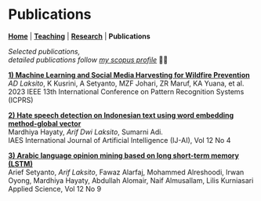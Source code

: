 # Publications
**[Home](/)** | **[Teaching](/teach)** | **[Research](/research)** | **Publications**

*Selected publications,<br />
detailed publications follow [my scopus profile](https://www.scopus.com/authid/detail.uri?authorId=57200217326)* 👨‍🎓

**[1) Machine Learning and Social Media Harvesting for Wildfire Prevention](https://ieeexplore.ieee.org/abstract/document/10179001)**<br />
*AD Laksito*, K Kusrini, A Setyanto, MZF Johari, ZR Maruf, KA Yuana, et al.<br />
2023 IEEE 13th International Conference on Pattern Recognition Systems (ICPRS)

**[2) Hate speech detection on Indonesian text using word embedding method-global vector](https://ijai.iaescore.com/index.php/IJAI/article/view/22391)**<br />
Mardhiya Hayaty, *Arif Dwi Laksito*, Sumarni Adi.<br />
IAES International Journal of Artificial Intelligence (IJ-AI), Vol 12 No 4

**[3) Arabic language opinion mining based on long short-term memory (LSTM)](https://www.mdpi.com/2076-3417/12/9/4140)**<br />
Arief Setyanto, *Arif Laksito*, Fawaz Alarfaj, Mohammed Alreshoodi, Irwan Oyong, Mardhiya Hayaty, Abdullah Alomair, Naif Almusallam, Lilis Kurniasari<br />
Applied Science, Vol 12 No 9
